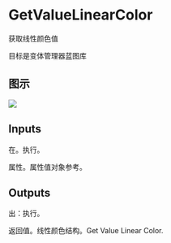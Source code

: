 # GetValueLinearColor

获取线性颜色值

目标是变体管理器蓝图库

## 图示

![]($-20221218-21235648.png)

## Inputs

在。执行。

属性。属性值对象参考。  

## Outputs

出：执行。

返回值。线性颜色结构。Get Value Linear Color.
